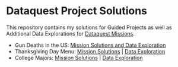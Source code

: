 # Dataquest Project Solutions

This repository contains my solutions for Guided Projects as well as Additional Data Explorations for [Dataquest Missions](https://www.dataquest.io).

- Gun Deaths in the US: [Mission Solutions and Data Exploration](https://github.com/SilverSurfer0/dataquest/blob/master/solutions/Gun_Deaths_in_the_US_Exploration.ipynb)
- Thanksgiving Day Menu: [Mission Solutions](https://github.com/SilverSurfer0/dataquest/blob/master/solutions/Project_Thanksgiving_mission.ipynb) | [Data Exploration](https://github.com/SilverSurfer0/dataquest/blob/master/solutions/Project_Thanksgiving_Exploration.ipynb)
- College Majors: [Mission Solutions](https://github.com/SilverSurfer0/dataquest/blob/master/solutions/Visualizing_College_Majors_Main.ipynb) | [Data Exploration](https://github.com/SilverSurfer0/dataquest/blob/master/solutions/Visualize_College_Majors_Explorations.ipynb)
